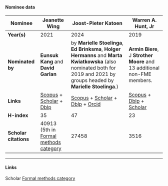 
#### Nominee data

| Nominee | Jeanette Wing | Joost-Pieter Katoen | Warren A. Hunt, Jr | 
| - | - | - | - |
| **Year(s)** | 2021 | 2024 | 2019 |
| **Nominated by** | **Eunsuk Kang** and **David Garlan** | by **Marielle Stoelinga**, **Ed Brinksma**, **Holger Hermanns** and **Marta Kwiatkowska** (also nominated both for 2019 and 2021 by groups headed by **Marielle Stoelinga**.) | **Armin Biere**, J **Strother Moore** and 13 additional non-FME members. |
| **Links** | [Scopus](https://www.scopus.com/authid/detail.uri?authorId=7102329155) + [Scholar](https://scholar.google.com/citations?hl=en&user=2NjS1dUAAAAJ) + [Dblp](https://dblp.org/pid/w/JeannetteMWing.html) | [Scopus](https://www.scopus.com/authid/detail.uri?authorId=7003679176) + [Scholar](https://scholar.google.com/citations?hl=en&user=yjjO5_oAAAAJ) + [Dblp](777) + [Orcid](https://orcid.org/0000-0002-6143-1926) | [Scopus](https://www.scopus.com/authid/detail.uri?authorId=7201736624) + [Dblp](https://dblp.org/pid/38/356.html) + [Scholar](https://scholar.google.com/citations?hl=en&user=D6fp6_cAAAAJ) |
| **H-index** | 35 | 47 | 23 |
| **Scholar citations** | 40913 (5th in [Formal methods category](https://scholar.google.com/citations?view_op=search_authors&hl=en&mauthors=label:formal_methods) | 27458 | 3516 |

---

#### Links

Scholar [Formal methods category](https://scholar.google.com/citations?view_op=search_authors&hl=en&mauthors=label:formal_methods)

